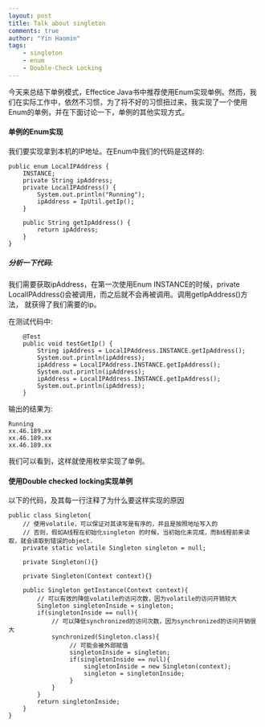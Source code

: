 ```yaml
---
layout: post
title: Talk about singleton
comments: true
author: "Yin Haomin"
tags:
    - singleton
    - enum
    - Double-Check Locking
---
```


今天来总结下单例模式，Effectice Java书中推荐使用Enum实现单例。然而，我们在实际工作中，依然不习惯，为了将不好的习惯扭过来，我实现了一个使用Enum的单例，并在下面讨论一下，单例的其他实现方式。

#### 单例的Enum实现

我们要实现拿到本机的IP地址。在Enum中我们的代码是这样的:

```
public enum LocalIPAddress {
    INSTANCE;
    private String ipAddress;
    private LocalIPAddress() {
        System.out.println("Running");
        ipAddress = IpUtil.getIp();
    }

    public String getIpAddress() {
        return ipAddress;
    }
}

```

##### 分析一下代码:

我们需要获取ipAddress，在第一次使用Enum INSTANCE的时候，private LocalIPAddress()会被调用，而之后就不会再被调用。调用getIpAddress()方法，
就获得了我们需要的ip。

在测试代码中: 

```
    @Test
    public void testGetIp() {
        String ipAddress = LocalIPAddress.INSTANCE.getIpAddress();
        System.out.println(ipAddress);
        ipAddress = LocalIPAddress.INSTANCE.getIpAddress();
        System.out.println(ipAddress);
        ipAddress = LocalIPAddress.INSTANCE.getIpAddress();
        System.out.println(ipAddress);
    }
```

输出的结果为:

```
Running
xx.46.189.xx
xx.46.189.xx
xx.46.189.xx
```

我们可以看到，这样就使用枚举实现了单例。

#### 使用Double checked locking实现单例

以下的代码，及其每一行注释了为什么要这样实现的原因

```
public class Singleton{
    // 使用volatile，可以保证对其读写是有序的，并且是按照地址写入的
    // 否则，假如A线程在初始化singleton 的时候，当初始化未完成，而B线程前来读取，就会读取到错误的object.
    private static volatile Singleton singleton = null;

    private Singleton(){}

    private Singleton(Context context){}

    public Singleton getInstance(Context context){
        // 可以有效的降低volatile的访问次数，因为volatile的访问开销较大
        Singleton singletonInside = singleton;
        if(singletonInside == null){
            // 可以降低synchronized的访问次数，因为synchronized的访问开销很大
            synchronized(Singleton.class){
                 // 可能会被外部赋值
                 singletonInside = singleton;
                 if(singletonInside == null){
                     singletonInside = new Singleton(context);
                     singleton = singletonInside;
                 }
            }
        }
        return singletonInside;
    }
}
```




